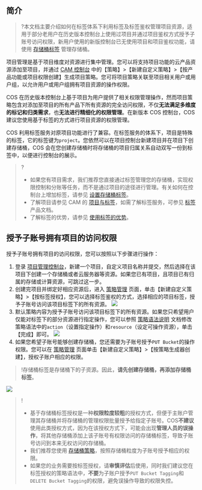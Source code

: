 ## 简介

>?本文档主要介绍如何在标签体系下利用标签及标签鉴权管理项目资源，适用于部分老用户在历史版本控制台上使用过项目并通过项目鉴权方式授予子账号访问权限，新用户使用的新版控制台已无使用项目和项目鉴权功能，请使用 [存储桶标签](https://cloud.tencent.com/document/product/436/34834) 管理存储桶。

项目管理是基于项目维度对资源进行集中管理。您可以将支持项目功能的云产品资源添加至项目，并通过 [CAM 控制台](https://console.cloud.tencent.com/cam) 中的【策略】>【新建自定义策略】>【按产品功能或项目权限创建】生成项目策略。您可将项目策略关联至项目相关用户或用户组，以允许用户或用户组拥有项目资源的操作权限。

COS 在历史版本控制台上基于项目为用户提供了相关权限管理操作，然而项目策略包含对添加至项目的所有产品下所有资源的完全访问权限，不仅**无法满足多维度的标记和归类需求**，也**无法进行精细化的权限管理**。在新版本 COS 控制台，COS 建议您使用基于标签的方式进行项目资源的权限管理。

COS 利用标签服务对原项目功能进行了兼容。在标签服务的体系下，项目是特殊的标签，它的标签键为`project`。您依然可以在项目控制台新建项目并在项目下创建存储桶，COS 会在您创建存储桶时将存储桶的项目归属关系自动双写一份到标签中，以便进行控制台的展示。

> ?
> - 如果您有项目需求，我们推荐您直接通过标签管理您的存储桶，实现权限控制和分账等任务，而不是通过项目的途径进行管理。有关如何在控制台上增加标签，请参见 [设置存储桶标签](https://cloud.tencent.com/document/product/436/34830)。
> - 了解项目请参见 CAM 的 [项目与标签](https://cloud.tencent.com/document/product/598/32738#.E9.A1.B9.E7.9B.AE.E7.AE.80.E4.BB.8B)，如需了解标签服务，可参见 [标签](https://cloud.tencent.com/document/product/651) 产品文档。
> - 了解标签的优势，请参见 [使用标签的优势](https://cloud.tencent.com/document/product/598/32738#.E4.BD.BF.E7.94.A8.E6.A0.87.E7.AD.BE.E7.9A.84.E4.BC.98.E5.8A.BF)。

## 授予子账号拥有项目的访问权限

授予子账号拥有项目的访问权限，您可以按照以下步骤进行操作：

1. 登录 [项目管理控制台](https://console.cloud.tencent.com/project)，新建一个项目，自定义项目名称并提交，然后选择在该项目下创建一个存储桶或者云服务器等资源。如果您已有项目，且项目已有归属的存储或计算资源，可跳过这一步。
2. 创建完项目并绑定好相应资源后，进入 [策略管理](https://console.cloud.tencent.com/cam/policy) 页面，单击【新建自定义策略】>【按标签授权】，您可以选择标签鉴权的方式，选择相应的项目标签，授予子账号访问该项目标签下的所有资源。
   ![](https://main.qcloudimg.com/raw/b8a58211639408fe378cada856217885.png)
3. 默认策略内容为授予子账号访问该项目标签下的所有资源。如果您只希望用户仅能对标签下的部分资源进行指定操作，您可以参照 [策略语法说明](https://cloud.tencent.com/document/product/378/8963) 文档修改策略语法中的`action`（设置指定操作）和`resource`（设定可操作资源），单击【完成】即可。
   ![](https://main.qcloudimg.com/raw/039cd2c71345d81f671a3f494f1de4ec.png)
4. 如果您希望子账号能够创建存储桶，您还需要为子账号授予`PUT Bucket`的操作权限。您可以在 [策略管理](https://console.cloud.tencent.com/cam/policy) 页面单击【新建自定义策略】>【按策略生成器创建】，授权子账户相应的权限。

> !存储桶标签是存储桶下的子资源。因此，**请先创建存储桶，再添加存储桶标签**。

![](https://main.qcloudimg.com/raw/1d77f7a438a5fd6043b758fd935b369f.png)

> !
> - 基于存储桶标签授权是一种**权限粒度较粗**的授权方式，但便于主账户管理其存储桶并将存储桶的管理权限批量授予给指定子账号。COS**不建议**使用此类授权方式，因为在该授权方式下，可能会出现**管理人员的误操作**，将其他存储桶添加上该子账号有权限访问的存储桶标签，导致子账号访问到本来无权访问的存储桶。
> - 我们推荐您使用 [存储桶策略](https://cloud.tencent.com/document/product/436/33369)，按照存储桶粒度为子账号授予相应的权限。
> - 如果您的业务需要按标签授权，请**审慎评估**后使用，同时我们建议您在标签授权的策略语法中，**不要**为子账户授予`PUT Bucket Tagging`和`DELETE Bucket Tagging`的权限，避免误操作导致的权限失控。

